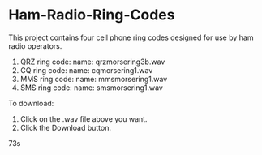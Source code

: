 # Ham-Radio-Ring-Codes

This project contains four cell phone ring codes designed for use by ham radio operators.

1. QRZ ring code: name: qrzmorsering3b.wav
2. CQ  ring code: name: cqmorsering1.wav
3. MMS ring code: name: mmsmorsering1.wav
4. SMS ring code: name: smsmorsering1.wav

To download: 
1. Click on the .wav file above you want.
2. Click the Download button.

73s
